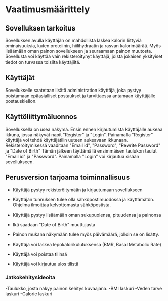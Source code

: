 # Vaatimusmäärittely 

## Sovelluksen tarkoitus


Sovelluksen avulla käyttäjän on mahdollista laskea kalorin liittyviä ominaisuuksia, kuten proteiinin, hiilihydraatin ja rasvan kalorimäärää. Myös lisäämään oman painon sovellukseen ja seuraamaan painon muutosta. 
Sovellusta voi käyttää vain rekisteröitynyt käyttäjä, joista jokaisen yksityiset tiedot on turvassa toisilta käyttäjiltä. 

## Käyttäjät 

Sovellukselle saatetaan lisätä administration käyttäjä, joka pystyy poistamaan epäasialliset postaukset ja tarvittaessa antamaan käyttäjälle postauskiellon.

## Käyttöliittymäluonnos 

Sovelluksella on usea näkymä. 
Ensin ennen kirjautumista käyttäjälle aukeaa ikkuna, jossa näkyvät napit "Register" ja "Login". Painamalla "Register" käyttäjä voi tehdä käyttäjätilin uuteen aukeavaan ikkunaan.
Rekisteröitymisessä vaaditaan "Email id", "Password", "Rewrite Password" ja "Date of Birth" 
Tämän jälkeen täyttämällä ensimmäisen taulukon taulut "Email id" ja "Password". Painamalla "Login" voi kirjautua sisään sovellukseen.

## Perusversion tarjoama toiminnallisuus 

- Käyttäjä pystyy rekisteröitymään ja kirjautumaan sovellukseen
 - Käyttäjän tunnuksen tulee olla sähköpostimuodossa ja käyttämätön. Ohjelma ilmoittaa kelvottomasta sähköpostista.

- Käyttäjä pystyy lisäämään oman sukupuolensa, pituudensa ja painonsa
 - Ikä saadaan "Date of Birth" muuttujasta
 - Painon mukana näkymään tulee myös päivämäärä, jolloin se on lisätty.
- Käyttäjä voi laskea lepokalorikulutuksensa (BMR, Basal Metabolic Rate)
- Käyttäjä voi poistaa tilinsä
- Käyttäjä voi kirjautua ulos tilistä

### Jatkokehitysideoita

-Taulukko, josta näkyy painon kehitys kuvaajana. 
-BMI laskuri
-Veden tarve laskuri
-Calorie laskuri



